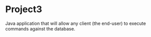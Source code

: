 # Project3
Java application that will allow any client (the end-user) to execute commands against  the  database.
